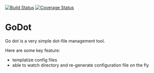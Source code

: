 
[![Build Status](https://travis-ci.org/dopuskh3/godot.png)](https://travis-ci.org/dopuskh3/godot)
[![Coverage Status](https://coveralls.io/repos/dopuskh3/godot/badge.png?branch=master)](https://coveralls.io/r/dopuskh3/godot?branch=master)

GoDot
=====

Go dot is a very simple dot-file management tool.

Here are some key feature:

- templatize config files
- able to watch directory and re-generate configuration file on the fly


